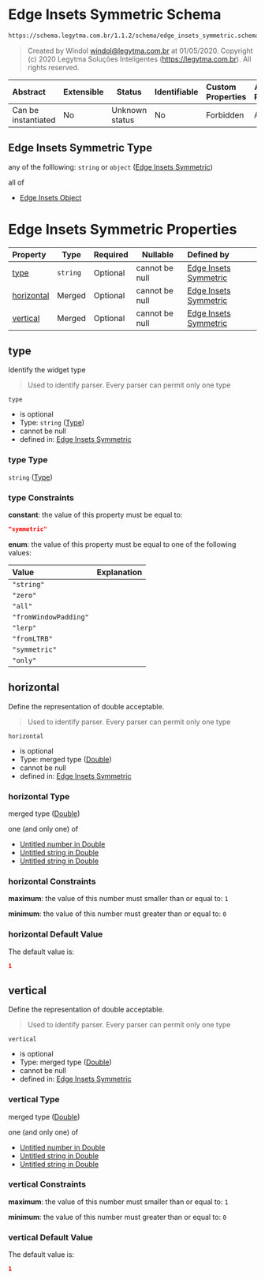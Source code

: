 # Edge Insets Symmetric Schema

```txt
https://schema.legytma.com.br/1.1.2/schema/edge_insets_symmetric.schema.json
```




> Created by Windol [windol@legytma.com.br](mailto:windol@legytma.com.br) at 01/05/2020.
> Copyright (c) 2020 Legytma Soluções Inteligentes (<https://legytma.com.br>). All rights reserved.
>

| Abstract            | Extensible | Status         | Identifiable | Custom Properties | Additional Properties | Access Restrictions | Defined In                                                                                              |
| :------------------ | ---------- | -------------- | ------------ | :---------------- | --------------------- | ------------------- | ------------------------------------------------------------------------------------------------------- |
| Can be instantiated | No         | Unknown status | No           | Forbidden         | Allowed               | none                | [edge_insets_symmetric.schema.json](../schema/edge_insets_symmetric.schema.json) |

## Edge Insets Symmetric Type

any of the folllowing: `string` or `object` ([Edge Insets Symmetric](edge_insets_symmetric.md))

all of

-   [Edge Insets Object](edge_insets-oneof-edge-insets-object.md)

# Edge Insets Symmetric Properties

| Property                  | Type     | Required | Nullable       | Defined by                                                                                                                                                             |
| :------------------------ | -------- | -------- | -------------- | :--------------------------------------------------------------------------------------------------------------------------------------------------------------------- |
| [type](#type)             | `string` | Optional | cannot be null | [Edge Insets Symmetric](edge_insets_symmetric-properties-type.md) |
| [horizontal](#horizontal) | Merged   | Optional | cannot be null | [Edge Insets Symmetric](app_bar_theme-properties-double.md)                |
| [vertical](#vertical)     | Merged   | Optional | cannot be null | [Edge Insets Symmetric](app_bar_theme-properties-double.md)                  |

## type

Identify the widget type


> Used to identify parser. Every parser can permit only one type
>

`type`

-   is optional
-   Type: `string` ([Type](edge_insets_symmetric-properties-type.md))
-   cannot be null
-   defined in: [Edge Insets Symmetric](edge_insets_symmetric-properties-type.md)

### type Type

`string` ([Type](edge_insets_symmetric-properties-type.md))

### type Constraints

**constant**: the value of this property must be equal to:

```json
"symmetric"
```

**enum**: the value of this property must be equal to one of the following values:

| Value                 | Explanation |
| :-------------------- | ----------- |
| `"string"`            |             |
| `"zero"`              |             |
| `"all"`               |             |
| `"fromWindowPadding"` |             |
| `"lerp"`              |             |
| `"fromLTRB"`          |             |
| `"symmetric"`         |             |
| `"only"`              |             |

## horizontal

Define the representation of double acceptable.


> Used to identify parser. Every parser can permit only one type
>

`horizontal`

-   is optional
-   Type: merged type ([Double](app_bar_theme-properties-double.md))
-   cannot be null
-   defined in: [Edge Insets Symmetric](app_bar_theme-properties-double.md)

### horizontal Type

merged type ([Double](app_bar_theme-properties-double.md))

one (and only one) of

-   [Untitled number in Double](double-definitions-doublenumber.md)
-   [Untitled string in Double](double-definitions-doublestring.md)
-   [Untitled string in Double](double-definitions-doubleenum.md)

### horizontal Constraints

**maximum**: the value of this number must smaller than or equal to: `1`

**minimum**: the value of this number must greater than or equal to: `0`

### horizontal Default Value

The default value is:

```json
1
```

## vertical

Define the representation of double acceptable.


> Used to identify parser. Every parser can permit only one type
>

`vertical`

-   is optional
-   Type: merged type ([Double](app_bar_theme-properties-double.md))
-   cannot be null
-   defined in: [Edge Insets Symmetric](app_bar_theme-properties-double.md)

### vertical Type

merged type ([Double](app_bar_theme-properties-double.md))

one (and only one) of

-   [Untitled number in Double](double-definitions-doublenumber.md)
-   [Untitled string in Double](double-definitions-doublestring.md)
-   [Untitled string in Double](double-definitions-doubleenum.md)

### vertical Constraints

**maximum**: the value of this number must smaller than or equal to: `1`

**minimum**: the value of this number must greater than or equal to: `0`

### vertical Default Value

The default value is:

```json
1
```
